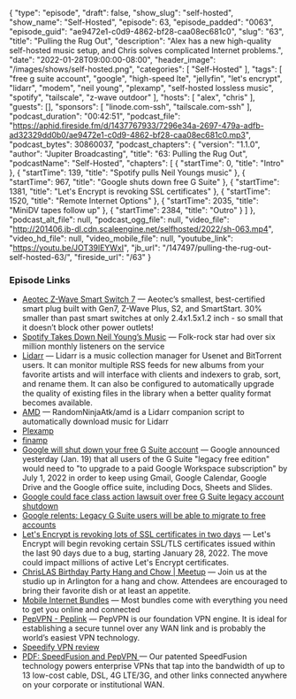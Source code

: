{
  "type": "episode",
  "draft": false,
  "show_slug": "self-hosted",
  "show_name": "Self-Hosted",
  "episode": 63,
  "episode_padded": "0063",
  "episode_guid": "ae9472e1-c0d9-4862-bf28-caa08ec681c0",
  "slug": "63",
  "title": "Pulling the Rug Out",
  "description": "Alex has a new high-quality self-hosted music setup, and Chris solves complicated Internet problems.",
  "date": "2022-01-28T09:00:00-08:00",
  "header_image": "/images/shows/self-hosted.png",
  "categories": [
    "Self-Hosted"
  ],
  "tags": [
    "free g suite account",
    "google",
    "high-speed lte",
    "jellyfin",
    "let's encrypt",
    "lidarr",
    "modem",
    "neil young",
    "plexamp",
    "self-hosted lossless music",
    "spotify",
    "tailscale",
    "z-wave outdoor"
  ],
  "hosts": [
    "alex",
    "chris"
  ],
  "guests": [],
  "sponsors": [
    "linode.com-ssh",
    "tailscale.com-ssh"
  ],
  "podcast_duration": "00:42:51",
  "podcast_file": "https://aphid.fireside.fm/d/1437767933/7296e34a-2697-479a-adfb-ad32329dd0b0/ae9472e1-c0d9-4862-bf28-caa08ec681c0.mp3",
  "podcast_bytes": 30860037,
  "podcast_chapters": {
    "version": "1.1.0",
    "author": "Jupiter Broadcasting",
    "title": "63: Pulling the Rug Out",
    "podcastName": "Self-Hosted",
    "chapters": [
      {
        "startTime": 0,
        "title": "Intro"
      },
      {
        "startTime": 139,
        "title": "Spotify pulls Neil Youngs music"
      },
      {
        "startTime": 967,
        "title": "Google shuts down free G Suite"
      },
      {
        "startTime": 1381,
        "title": "Let's Encrypt is revoking SSL certificates"
      },
      {
        "startTime": 1520,
        "title": "Remote Internet Options"
      },
      {
        "startTime": 2035,
        "title": "MiniDV tapes follow up"
      },
      {
        "startTime": 2384,
        "title": "Outro"
      }
    ]
  },
  "podcast_alt_file": null,
  "podcast_ogg_file": null,
  "video_file": "http://201406.jb-dl.cdn.scaleengine.net/selfhosted/2022/sh-063.mp4",
  "video_hd_file": null,
  "video_mobile_file": null,
  "youtube_link": "https://youtu.be/JOT39lEYWxI",
  "jb_url": "/147497/pulling-the-rug-out-self-hosted-63/",
  "fireside_url": "/63"
}


### Episode Links

  * [Aeotec Z-Wave Smart Switch 7](https://www.amazon.com/gp/product/B08PKLBKW4/ref=ppx_yo_dt_b_search_asin_title?ie=UTF8&psc=1 "Aeotec Z-Wave Smart Switch 7") — Aeotec’s smallest, best-certified smart plug built with Gen7, Z-Wave Plus, S2, and SmartStart. 30% smaller than past smart switches at only 2.4x1.5x1.2 inch - so small that it doesn’t block other power outlets!
  * [Spotify Takes Down Neil Young’s Music](https://www.wsj.com/articles/neil-youngs-music-is-being-taken-down-by-spotify-after-ultimatum-over-joe-rogan-11643230104 "Spotify Takes Down Neil Young’s Music") — Folk-rock star had over six million monthly listeners on the service
  * [Lidarr](https://lidarr.audio/ "Lidarr") — Lidarr is a music collection manager for Usenet and BitTorrent users. It can monitor multiple RSS feeds for new albums from your favorite artists and will interface with clients and indexers to grab, sort, and rename them. It can also be configured to automatically upgrade the quality of existing files in the library when a better quality format becomes available. 
  * [AMD](https://github.com/RandomNinjaAtk/docker-amd "AMD") — RandomNinjaAtk/amd is a Lidarr companion script to automatically download music for Lidarr 
  * [Plexamp](https://plexamp.com/ "Plexamp")
  * [finamp](https://github.com/UnicornsOnLSD/finamp "finamp")
  * [Google will shut down your free G Suite account](https://www.tomsguide.com/news/g-suite-free-shutdown "Google will shut down your free G Suite account") — Google announced yesterday (Jan. 19) that all users of the G Suite "legacy free edition" would need to "to upgrade to a paid Google Workspace subscription" by July 1, 2022 in order to keep using Gmail, Google Calendar, Google Drive and the Google office suite, including Docs, Sheets and Slides.
  * [Google could face class action lawsuit over free G Suite legacy account shutdown](https://www.androidpolice.com/google-gsuite-free-legacy-class-action-investigation/ "Google could face class action lawsuit over free G Suite legacy account shutdown")
  * [Google relents: Legacy G Suite users will be able to migrate to free accounts](https://arstechnica.com/gadgets/2022/01/google-relents-legacy-g-suite-users-will-be-able-to-migrate-to-free-accounts/ "Google relents: Legacy G Suite users will be able to migrate to free accounts")
  * [Let's Encrypt is revoking lots of SSL certificates in two days](https://www.bleepingcomputer.com/news/security/lets-encrypt-is-revoking-lots-of-ssl-certificates-in-two-days/ "Let's Encrypt is revoking lots of SSL certificates in two days") — Let's Encrypt will begin revoking certain SSL/TLS certificates issued within the last 90 days due to a bug, starting January 28, 2022. The move could impact millions of active Let's Encrypt certificates.
  * [ChrisLAS Birthday Party Hang and Chow | Meetup](https://www.meetup.com/jupiterbroadcasting/events/283100421/ "ChrisLAS Birthday Party Hang and Chow | Meetup") — Join us at the studio up in Arlington for a hang and chow. Attendees are encouraged to bring their favorite dish or at least an appetite. 
  * [Mobile Internet Bundles](https://mobilemusthave.com/collections/mobile-internet-bundles "Mobile Internet Bundles") — Most bundles come with everything you need to get you online and connected
  * [PepVPN - Peplink](https://www.peplink.com/technology/pepvpn/ "PepVPN - Peplink") — PepVPN is our foundation VPN engine. It is ideal for establishing a secure tunnel over any WAN link and is probably the world’s easiest VPN technology. 
  * [Speedify VPN review](https://www.techradar.com/uk/reviews/speedify "Speedify VPN review")
  * [PDF: SpeedFusion and PepVPN ](https://download.peplink.com/resources/SpeedFusion_Overview.pdf "PDF: SpeedFusion and PepVPN ") — Our patented SpeedFusion technology powers enterprise VPNs that tap into the bandwidth of up to 13 low-cost cable, DSL, 4G LTE/3G, and other links connected anywhere on your corporate or institutional WAN. 


